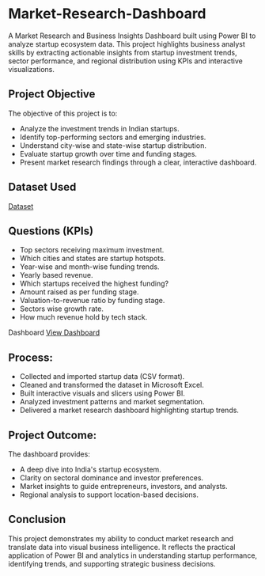 # Market-Research-Dashboard
A Market Research and Business Insights Dashboard built using Power BI to analyze startup ecosystem data. This project highlights business analyst skills by extracting actionable insights from startup investment trends, sector performance, and regional distribution using KPIs and interactive visualizations.

## Project Objective
The objective of this project is to:
- Analyze the investment trends in Indian startups.
- Identify top-performing sectors and emerging industries.
- Understand city-wise and state-wise startup distribution.
- Evaluate startup growth over time and funding stages.
- Present market research findings through a clear, interactive dashboard.

## Dataset Used
<a href="https://github.com/Anish7000/Market-Research-Dashboard/blob/main/Market_research%20datase.csv">Dataset</a>

## Questions (KPIs)
- Top sectors receiving maximum investment.
- Which cities and states are startup hotspots.
- Year-wise and month-wise funding trends.
- Yearly based revenue.
- Which startups received the highest funding?
- Amount raised as per funding stage.
- Valuation-to-revenue ratio by funding stage.
- Sectors wise growth rate.
- How much revenue hold by tech stack.

Dashboard <a href="https://github.com/Anish7000/Market-Research-Dashboard/blob/main/Market%20Screenshot.png">View Dashboard</a>

## Process:
- Collected and imported startup data (CSV format).
- Cleaned and transformed the dataset in Microsoft Excel.
- Built interactive visuals and slicers using Power BI.
- Analyzed investment patterns and market segmentation.
- Delivered a market research dashboard highlighting startup trends.

## Project Outcome:
The dashboard provides:
- A deep dive into India's startup ecosystem.
- Clarity on sectoral dominance and investor preferences.
- Market insights to guide entrepreneurs, investors, and analysts.
- Regional analysis to support location-based decisions.

## Conclusion
This project demonstrates my ability to conduct market research and translate data into visual business intelligence. It reflects the practical application of Power BI and analytics in understanding startup performance, identifying trends, and supporting strategic business decisions.

